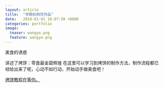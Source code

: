 ```yaml
---
layout: article
title:  "学期初网页作品"
date:   2018-01-01 16:07:50 +0800
categories: portfolio
image:
  teaser: wangye.png
  feature: wangye.png
---
```

美食的诱惑


讲述了烤饼：零食最金碧辉煌
在这里可以学习到烤饼的制作方法，制作流程都已经给出来了呢，心动不如行动，开始动手做美食吧！
<html>
<head>
</head>
<body>
<a href="https://zhongqiuru.github.io/chenkewei.github.io/" target="_blank">烤饼教程在等你。</a>
</body>
</html>